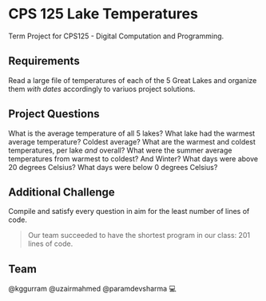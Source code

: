 # CPS 125 Lake Temperatures

Term Project for CPS125 - Digital Computation and Programming.

## Requirements

Read a large file of temperatures of each of the 5 Great Lakes and organize them _with dates_ accordingly to variuos project solutions.

## Project Questions

What is the average temperature of all 5 lakes?
What lake had the warmest average temperature? Coldest average?
What are the warmest and coldest temperatures, per lake _and_ overall?
What were the summer average temperatures from warmest to coldest? And Winter?
What days were above 20 degrees Celsius?
What days were below 0 degrees Celsius?

## Additional Challenge

Compile and satisfy every question in aim for the least number of lines of code.
> Our team succeeded to have the shortest program in our class: 201 lines of code.

## Team

@kggurram @uzairmahmed @paramdevsharma :computer:
